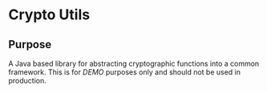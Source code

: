 # Crypto Utils

## Purpose
 A Java based library for abstracting cryptographic functions into a common framework. This is for _DEMO_ 
 purposes only and should not be used in production.


